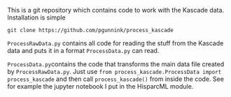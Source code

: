 This is a git repository which contains code to work with the Kascade data. Installation is simple

``git clone https://github.com/pgunnink/process_kascade``



`ProcessRawData.py` contains all code for reading the stuff from the Kascade data and puts it in a format `ProcessData.py` can read.



`ProcessData.py`contains the code that transforms the main data file created by `ProcessRawData.py`. Just use `from process_kascade.ProcessData import process_kascade` and then call `process_kascade()` from inside the code. See for example the jupyter notebook I put in the HisparcML module.